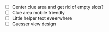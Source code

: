 - [ ] Center clue area and get rid of empty slots?
- [ ] Clue area mobile friendly
- [ ] Little helper text eveerwhere
- [ ] Guesser view design
